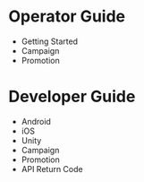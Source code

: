 # Operator Guide
- Getting Started
- Campaign 
- Promotion 

# Developer Guide
- Android 
- iOS 
- Unity 
- Campaign 
- Promotion 
- API Return Code
